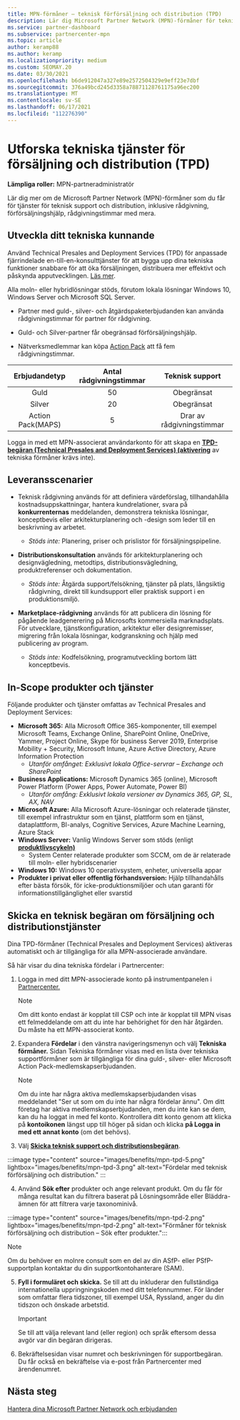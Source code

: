 ```yaml
---
title: MPN-förmåner – teknisk förförsäljning och distribution (TPD)
description: Lär dig Microsoft Partner Network (MPN)-förmåner för tekniska tjänster före försäljning och distribution (TPD)
ms.service: partner-dashboard
ms.subservice: partnercenter-mpn
ms.topic: article
author: keramp88
ms.author: keramp
ms.localizationpriority: medium
ms.custom: SEOMAY.20
ms.date: 03/30/2021
ms.openlocfilehash: b6de912047a327e89e2572504329e9eff23e7dbf
ms.sourcegitcommit: 376a49bcd245d3358a78871128761175a96ec200
ms.translationtype: MT
ms.contentlocale: sv-SE
ms.lasthandoff: 06/17/2021
ms.locfileid: "112276390"
---
```

# <a name="explore-technical-presales-and-deployment-services-tpd"></a>Utforska tekniska tjänster för försäljning och distribution (TPD) 

**Lämpliga roller:** MPN-partneradministratör

Lär dig mer om de Microsoft Partner Network (MPN)-förmåner som du får för tjänster för teknisk support och distribution, inklusive rådgivning, förförsäljningshjälp, rådgivningstimmar med mera.

## <a name="develop-your-technical-know-how"></a>Utveckla ditt tekniska kunnande

Använd Technical Presales and Deployment Services (TPD) för anpassade fjärrindelade en-till-en-konsulttjänster för att bygga upp dina tekniska funktioner snabbare för att öka försäljningen, distribuera mer effektivt och påskynda apputvecklingen. [Läs mer](https://aka.ms/TPD).

Alla moln- eller hybridlösningar stöds, förutom lokala lösningar Windows 10, Windows Server och Microsoft SQL Server. 

- Partner med guld-, silver- och åtgärdspaketerbjudanden kan använda rådgivningstimmar för partner för rådgivning. 

- Guld- och Silver-partner får obegränsad förförsäljningshjälp. 

- Nätverksmedlemmar kan köpa [Action Pack](https://partner.microsoft.com/membership/action-pack) att få fem rådgivningstimmar.  

|     Erbjudandetyp    | Antal rådgivningstimmar |   Teknisk support   |
|:-----------------:|:------------------------:|:----------------------:|
|        Guld       |            50            |        Obegränsat       |
|       Silver      |            20            |        Obegränsat       |
| Action Pack(MAPS) |             5            | Drar av rådgivningstimmar |

Logga in med ett MPN-associerat användarkonto för att skapa en **[TPD-begäran (Technical Presales and Deployment Services) (aktivering](https://partner.microsoft.com/dashboard/mpn/membership/benefits/technical/createadvisoryhours-servicerequest)** av tekniska förmåner krävs inte).

## <a name="delivery-scenarios"></a>Leveransscenarier

- Teknisk rådgivning används för att definiera värdeförslag, tillhandahålla kostnadsuppskattningar, hantera kundrelationer, svara på **konkurrenternas** meddelanden, demonstrera tekniska lösningar, konceptbevis eller arkitekturplanering och -design som leder till en beskrivning av arbetet.

  - *Stöds inte:* Planering, priser och prislistor för försäljningspipeline.


- **Distributionskonsultation** används för arkitekturplanering och designvägledning, metodtips, distributionsvägledning, produktreferenser och dokumentation.

  - *Stöds inte:* Åtgärda support/felsökning, tjänster på plats, långsiktig rådgivning, direkt till kundsupport eller praktisk support i en produktionsmiljö. 


- **Marketplace-rådgivning** används för att publicera din lösning för pågående leadgenerering på Microsofts kommersiella marknadsplats. För utvecklare, tjänstkonfiguration, arkitektur eller designremisser, migrering från lokala lösningar, kodgranskning och hjälp med publicering av program.

  - *Stöds inte:* Kodfelsökning, programutveckling bortom lätt konceptbevis.

## <a name="in-scope-products-and-services"></a>In-Scope produkter och tjänster

Följande produkter och tjänster omfattas av Technical Presales and Deployment Services:
- **Microsoft 365:** Alla Microsoft Office 365-komponenter, till exempel Microsoft Teams, Exchange Online, SharePoint Online, OneDrive, Yammer, Project Online, Skype för business Server 2019, Enterprise Mobility + Security, Microsoft Intune, Azure Active Directory, Azure Information Protection
  - *Utanför omfånget: Exklusivt lokala Office-servrar – Exchange och SharePoint*
- **Business Applications:** Microsoft Dynamics 365 (online), Microsoft Power Platform (Power Apps, Power Automate, Power BI)
  - *Utanför omfång: Exklusivt lokala versioner av Dynamics 365, GP, SL, AX, NAV*
- **Microsoft Azure:** Alla Microsoft Azure-lösningar och relaterade tjänster, till exempel infrastruktur som en tjänst, plattform som en tjänst, dataplattform, BI-analys, Cognitive Services, Azure Machine Learning, Azure Stack
- **Windows Server:** Vanlig Windows Server som stöds (enligt **[produktlivscykeln)](/lifecycle/policies/fixed)**
  - System Center relaterade produkter som SCCM, om de är relaterade till moln- eller hybridscenarier
- **Windows 10:** Windows 10 operativsystem, enheter, universella appar
- **Produkter i privat eller offentlig förhandsversion:** Hjälp tillhandahålls efter bästa försök, för icke-produktionsmiljöer och utan garanti för informationstillgänglighet eller svarstid

## <a name="submit-a-technical-presales-and-deployment-services-request"></a>Skicka en teknisk begäran om försäljning och distributionstjänster 

Dina TPD-förmåner (Technical Presales and Deployment Services) aktiveras automatiskt och är tillgängliga för alla MPN-associerade användare. 

Så här visar du dina tekniska fördelar i Partnercenter:

1. Logga in med ditt MPN-associerade konto på instrumentpanelen i [Partnercenter.](https://partner.microsoft.com/dashboard) 

   > [!NOTE]
   > Om ditt konto endast är kopplat till CSP och inte är kopplat till MPN visas ett felmeddelande om att du inte har behörighet för den här åtgärden. Du måste ha ett MPN-associerat konto.

2. Expandera **Fördelar** i den vänstra navigeringsmenyn och välj **Tekniska förmåner.** Sidan Tekniska förmåner visas med en lista över tekniska supportförmåner som är tillgängliga för dina guld-, silver- eller Microsoft Action Pack-medlemskapserbjudanden. 

   > [!NOTE]
   > Om du inte har några aktiva medlemskapserbjudanden visas meddelandet "Ser ut som om du inte har några fördelar ännu". Om ditt företag har aktiva medlemskapserbjudanden, men du inte kan se dem, kan du ha loggat in med fel konto. Kontrollera ditt konto genom att klicka på **kontoikonen** längst upp till höger på sidan och klicka **på Logga in med ett annat konto** (om det behövs).

3. Välj **[Skicka teknisk support och distributionsbegäran](https://partner.microsoft.com/dashboard/mpn/membership/benefits/technical/createadvisoryhours-servicerequest)**.

:::image type="content" source="images/benefits/mpn-tpd-5.png" lightbox="images/benefits/mpn-tpd-3.png" alt-text="Fördelar med teknisk förförsäljning och distribution." :::

4. Använd **Sök efter** produkter och ange relevant produkt. Om du får för många resultat kan du filtrera baserat på Lösningsområde eller Bläddra-ämnen för att filtrera varje taxonominivå.

:::image type="content" source="images/benefits/mpn-tpd-2.png" lightbox="images/benefits/mpn-tpd-2.png" alt-text="Förmåner för teknisk förförsäljning och distribution – Sök efter produkter.":::

   > [!NOTE]
   > Om du behöver en molnre consult som en del av din ASfP- eller PSfP-supportplan kontaktar du din supportkontohanterare (SAM).

5. **Fyll i formuläret och skicka.** Se till att du inkluderar den fullständiga internationella uppringningskoden med ditt telefonnummer. För länder som omfattar flera tidszoner, till exempel USA, Ryssland, anger du din tidszon och önskade arbetstid.

   > [!IMPORTANT]
   > Se till att välja relevant land (eller region) och språk eftersom dessa avgör var din begäran dirigeras.

6. Bekräftelsesidan visar numret och beskrivningen för supportbegäran. Du får också en bekräftelse via e-post från Partnercenter med ärendenumret.

## <a name="next-steps"></a>Nästa steg

[Hantera dina Microsoft Partner Network och erbjudanden](manage-your-partner-network-benefits.md)

